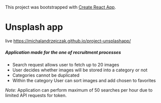 This project was bootstrapped with [Create React App](https://github.com/facebookincubator/create-react-app).

# Unsplash app

live https://michalandrzejczak.github.io/project-unsplashapp/

##### Application made for the one of recruitment processes

 - Search request allows user to fetch up to 20 images
 - User decides whether images will be stored into a category or not
 - Categories cannot be duplicated
 - Within the category User can sort images and add chosen to favorites

 *Note:* Application can perform maximum of 50 searches per hour due to limited API requests for token.
